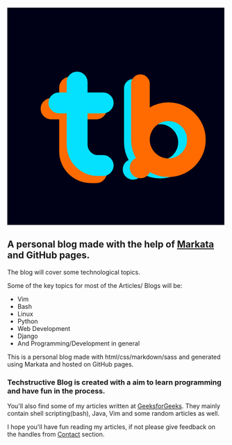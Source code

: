 ![Title](https://github.com/Mr-Destructive/techstructive-blog/blob/gh-pages/static/tbicon.png?raw=true)

## A personal blog made with the help of [Markata](markata.dev) and GitHub pages.

The blog will cover some technological topics.

Some of the key topics for most of the Articles/ Blogs will be:
- Vim
- Bash
- Linux
- Python
- Web Development
- Django
- And Programming/Development in general

This is a personal blog made with html/css/markdown/sass and generated using Markata and hosted on GitHub pages.

### Techstructive Blog is created with a aim to learn programming and have fun in the process. 

You'll also find some of my articles written at [GeeksforGeeks](https://auth.geeksforgeeks.org/user/meetgor/articles).
They mainly contain shell scripting(bash), Java, Vim and some random articles as well.

I hope you'll have fun reading my articles, if not please give feedback on the handles from [Contact](https://mr-destructive.github.io/techstructive-blog/contact/) section.

